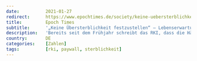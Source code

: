 ```yaml
---
date:          2021-01-27
redirect:      https://www.epochtimes.de/society/keine-uebersterblichkeit-festzustellen-lebenserwartung-von-corona-toten-2-jahre-hoeher-als-normal-a3432192.html
title:         Epoch Times
subtitle:      '„Keine Übersterblichkeit festzustellen“ – Lebenserwartung von Corona-Toten 2 Jahre höher als normal'
description:   'Bereits seit dem Frühjahr schreibt das RKI, dass die Hälfte aller Todesfälle im Zusammenhang mit COVID-19 etwa 82 Jahre oder älter waren. Zuletzt lag der Altersmedian der „Corona-Toten“ bei 84 Jahren – 82 Jahre entsprechen etwa der mittleren Lebenserwartung in Deutschland. Ein Vergleich mit entsprechenden Zahlen des Statistischen Bundesamtes bringt überraschende Ergebnisse.'
country:       DE
categories:    [Zahlen]
tags:          [rki, paywall, sterblichkeit]
---
```

